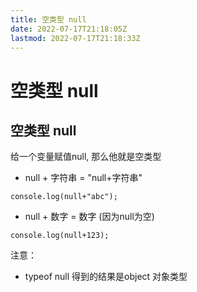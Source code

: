 ```yaml
---
title: 空类型 null
date: 2022-07-17T21:18:05Z
lastmod: 2022-07-17T21:18:33Z
---
```


# 空类型 null

## 空类型 null

给一个变量赋值null, 那么他就是空类型

* null + 字符串 = "null+字符串"

`console.log(null+"abc");`

* null + 数字 = 数字 (因为null为空)

`console.log(null+123);`

注意：

* typeof null 得到的结果是object 对象类型
